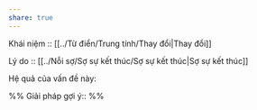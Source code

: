 ```yaml
---
share: true
---
```

Khái niệm :: [[../Từ điển/Trung tính/Thay đổi|Thay đổi]]

Lý do :: [[../Nỗi sợ/Sợ sự kết thúc/Sợ sự kết thúc|Sợ sự kết thúc]]

Hệ quả của vấn đề này:


%%
Giải pháp gợi ý:: 
%%

